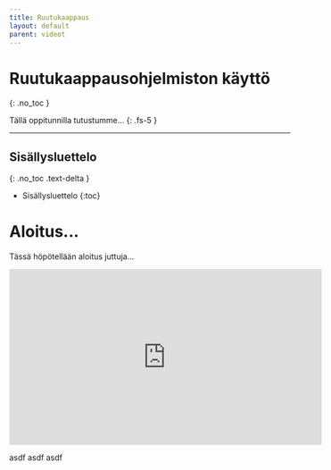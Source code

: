```yaml
---
title: Ruutukaappaus
layout: default
parent: videot
---
```


# Ruutukaappausohjelmiston käyttö

{: .no_toc }

Tällä oppitunnilla tutustumme...
{: .fs-5 }

---

## Sisällysluettelo

{: .no_toc .text-delta }

- Sisällysluettelo
  {:toc}

# Aloitus...

Tässä höpötellään aloitus juttuja...

<iframe width="560" height="315" src="https://www.youtube.com/embed/gIOev483QXw?si=nkHPnQS3uRvxsJ5p" title="YouTube video player" frameborder="0" allow="accelerometer; autoplay; clipboard-write; encrypted-media; gyroscope; picture-in-picture; web-share" allowfullscreen></iframe>

asdf asdf asdf
